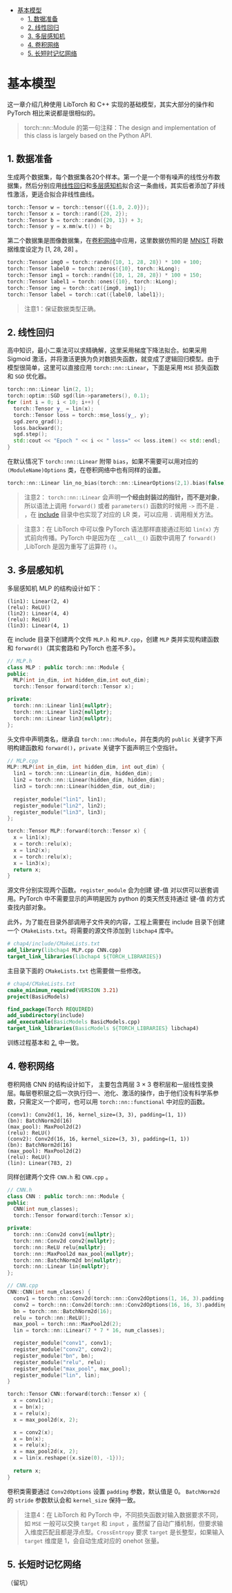 - [基本模型](#基本模型)
  - [1. 数据准备](#1-数据准备)
  - [2. 线性回归](#2-线性回归)
  - [3. 多层感知机](#3-多层感知机)
  - [4. 卷积网络](#4-卷积网络)
  - [5. 长短时记忆网络](#5-长短时记忆网络)
  

# 基本模型
这一章介绍几种使用 LibTorch 和 C++ 实现的基础模型，其实大部分的操作和 PyTorch 相比来说都是很相似的。

> torch::nn::Module 的第一句注释：The design and implementation of this class is largely based on the Python API.


## 1. 数据准备
生成两个数据集，每个数据集各20个样本。第一个是一个带有噪声的线性分布数据集，然后分别应用[线性回归](#2-线性回归)和[多层感知机](#3-多层感知机)拟合这一条曲线，其实后者添加了非线性激活，更适合拟合非线性曲线。

``` cpp
torch::Tensor w = torch::tensor({{1.0, 2.0}});
torch::Tensor x = torch::rand({20, 2});
torch::Tensor b = torch::randn({20, 1}) + 3;
torch::Tensor y = x.mm(w.t()) + b;
```

第二个数据集是图像数据集，在[卷积网络](#4-卷积网络)中应用，这里数据仿照的是 [MNIST](http://yann.lecun.com/exdb/mnist/) 将数据维度设定为 [1, 28, 28] 。

```cpp
torch::Tensor img0 = torch::randn({10, 1, 28, 28}) * 100 + 100;
torch::Tensor label0 = torch::zeros({10}, torch::kLong);
torch::Tensor img1 = torch::randn({10, 1, 28, 28}) * 100 + 150;
torch::Tensor label1 = torch::ones({10}, torch::kLong);
torch::Tensor img = torch::cat({img0, img1});
torch::Tensor label = torch::cat({label0, label1});
```

> 注意1：保证数据类型正确。


## 2. 线性回归
高中知识，最小二乘法可以求精确解，这里采用梯度下降法拟合。如果采用 Sigmoid 激活，并将激活更换为负对数损失函数，就变成了逻辑回归模型。由于模型很简单，这里可以直接应用 `torch::nn::Linear`，下面是采用 `MSE` 损失函数和 `SGD` 优化器。

```cpp
torch::nn::Linear lin(2, 1);
torch::optim::SGD sgd(lin->parameters(), 0.1);
for (int i = 0; i < 10; i++) {
  torch::Tensor y_ = lin(x);
  torch::Tensor loss = torch::mse_loss(y_, y);
  sgd.zero_grad();
  loss.backward();
  sgd.step();
  std::cout << "Epoch " << i << " loss=" << loss.item() << std::endl;
}
```

在默认情况下 `torch::nn::Linear` 附带 `bias`，如果不需要可以用对应的 `(ModuleName)Options` 类，在卷积网络中也有同样的设置。
```cpp
torch::nn::Linear lin_no_bias(torch::nn::LinearOptions(2,1).bias(false));
```

> 注意2： `torch::nn::Linear` 会声明**一个经由封装过的指针，而不是对象**，所以语法上调用 `forward()` 或者 `parameters()` 函数的时候用 `->` 而不是 `.` ，在 [include](./include/) 目录中也实现了对应的 LR 类，可以应用 `.` 调用相关方法。

> 注意3：在 LibTorch 中可以像 PyTorch 语法那样直接通过形如 `lin(x)` 方式前向传播。PyTorch 中是因为在 `__call__()` 函数中调用了 `forward()` ,LibTorch 是因为重写了运算符 `()`。


## 3. 多层感知机

多层感知机 MLP 的结构设计如下：
```
(lin1): Linear(2, 4)
(relu): ReLU()
(lin2): Linear(4, 4)
(relu): ReLU()
(lin3): Linear(4, 1)
```

在 include 目录下创建两个文件 `MLP.h` 和 `MLP.cpp`，创建 `MLP` 类并实现构建函数和 `forward()`（其实套路和 PyTorch 也差不多）。

```cpp
// MLP.h
class MLP : public torch::nn::Module {
public:
  MLP(int in_dim, int hidden_dim,int out_dim);
  torch::Tensor forward(torch::Tensor x);

private:
  torch::nn::Linear lin1{nullptr};
  torch::nn::Linear lin2{nullptr};
  torch::nn::Linear lin3{nullptr};
};
```

头文件中声明类名，继承自 `torch::nn::Module`，并在类内的 `public` 关键字下声明构建函数和 `forward()`，`private` 关键字下面声明三个空指针。

```cpp
// MLP.cpp
MLP::MLP(int in_dim, int hidden_dim, int out_dim) {
  lin1 = torch::nn::Linear(in_dim, hidden_dim);
  lin2 = torch::nn::Linear(hidden_dim, hidden_dim);
  lin3 = torch::nn::Linear(hidden_dim, out_dim);
  
  register_module("lin1", lin1);
  register_module("lin2", lin2);
  register_module("lin3", lin3);
};

torch::Tensor MLP::forward(torch::Tensor x) {
  x = lin1(x);
  x = torch::relu(x);
  x = lin2(x);
  x = torch::relu(x);
  x = lin3(x);
  return x;
}
```

源文件分别实现两个函数。`register_module` 会为创建 键-值 对以供可以嵌套调用。PyTorch 中不需要显示的声明是因为 python 的类天然支持通过 键-值 的方式查找内部对象。

此外，为了能在目录外部调用子文件夹的内容，工程上需要在 include 目录下创建一个 `CMakeLists.txt`。将需要的源文件添加到 `libchap4` 库中。

```cmake
# chap4/include/CMakeLists.txt
add_library(libchap4 MLP.cpp CNN.cpp)
target_link_libraries(libchap4 ${TORCH_LIBRARIES})
```

主目录下面的 `CMakeLists.txt` 也需要做一些修改。
```cmake
# chap4/CMakeLists.txt
cmake_minimum_required(VERSION 3.21)
project(BasicModels)

find_package(Torch REQUIRED)
add_subdirectory(include)
add_executable(BasicModels BasicModels.cpp)
target_link_libraries(BasicModels ${TORCH_LIBRARIES} libchap4)
```

训练过程基本和 [2.](#2-线性回归) 中一致。

## 4. 卷积网络

卷积网络 CNN 的结构设计如下， 主要包含两层 3 $\times$ 3 卷积层和一层线性变换层。每层卷积层之后一次执行归一、池化、激活的操作，由于他们没有科学系参数，只需定义一个即可，也可以用 `torch::nn::functional` 中对应的函数。
```
(conv1): Conv2d(1, 16, kernel_size=(3, 3), padding=(1, 1))
(bn): BatchNorm2d(16)
(max_pool): MaxPool2d(2)
(relu): ReLU()
(conv2): Conv2d(16, 16, kernel_size=(3, 3), padding=(1, 1))
(bn): BatchNorm2d(16)
(max_pool): MaxPool2d(2)
(relu): ReLU()
(lin): Linear(783, 2)
```

同样创建两个文件 `CNN.h` 和 `CNN.cpp` 。

```cpp
// CNN.h
class CNN : public torch::nn::Module {
public:
  CNN(int num_classes);
  torch::Tensor forward(torch::Tensor x);

private:
  torch::nn::Conv2d conv1{nullptr};
  torch::nn::Conv2d conv2{nullptr};
  torch::nn::ReLU relu{nullptr};
  torch::nn::MaxPool2d max_pool{nullptr};
  torch::nn::BatchNorm2d bn{nullptr};
  torch::nn::Linear lin{nullptr};
};
```

```cpp
// CNN.cpp
CNN::CNN(int num_classes) {
  conv1 = torch::nn::Conv2d(torch::nn::Conv2dOptions(1, 16, 3).padding(1));
  conv2 = torch::nn::Conv2d(torch::nn::Conv2dOptions(16, 16, 3).padding(1));
  bn = torch::nn::BatchNorm2d(16);
  relu = torch::nn::ReLU();
  max_pool = torch::nn::MaxPool2d(2);
  lin = torch::nn::Linear(7 * 7 * 16, num_classes);

  register_module("conv1", conv1);
  register_module("conv2", conv2);
  register_module("bn", bn);
  register_module("relu", relu);
  register_module("max_pool", max_pool);
  register_module("lin", lin);
}

torch::Tensor CNN::forward(torch::Tensor x) {
  x = conv1(x);
  x = bn(x);
  x = relu(x);
  x = max_pool2d(x, 2);

  x = conv2(x);
  x = bn(x);
  x = relu(x);
  x = max_pool2d(x, 2);
  x = lin(x.reshape({x.size(0), -1}));
  
  return x;
}
```

卷积类需要通过 `Conv2dOptions` 设置 `padding` 参数，默认值是 0。 `BatchNorm2d` 的 `stride` 参数默认会和 `kernel_size` 保持一致。

>  注意4：在 LibTorch 和 PyTorch 中，不同损失函数对输入数据要求不同，如 `MSE` 一般可以交换 `target` 和 `input` ，虽然留了自动广播机制，但要求输入维度匹配且都是浮点型。`CrossEntropy` 要求 `target` 是长整型，如果输入 `target` 维度是 1，会自动生成对应的 onehot 张量。


## 5. 长短时记忆网络
（留坑）
